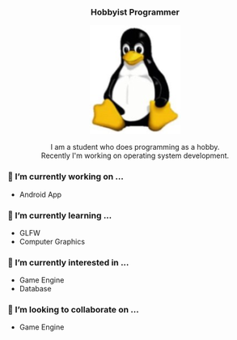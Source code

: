 <h3 align="center">
  Hobbyist Programmer
</h3>

<div align="center">

![Tux](/tux.png)

</div>


<p align="center">
  I am a student who does programming as a hobby.
  <br>
  Recently I'm working on operating system development.
<p>

### 🔭 I’m currently working on ...
  - Android App

### 🌱 I’m currently learning ...
  - GLFW
  - Computer Graphics

### 🌱 I’m currently interested in ...
  - Game Engine
  - Database

### 👯 I’m looking to collaborate on ...
  - Game Engine


<!--
🤔 I’m looking for help with ...
- 💬 Ask me about ... 
- 📫 How to reach me: ...
- 😄 Pronouns: ...
- ⚡ Fun fact: ...
-->
